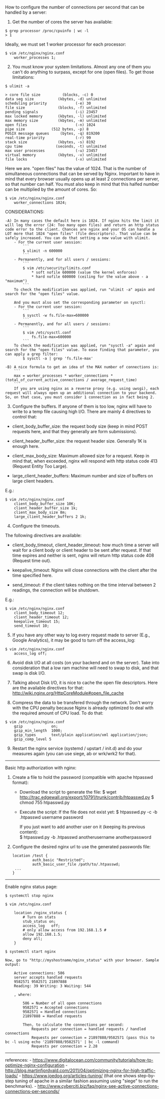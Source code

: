 How to configure the number of connections per second that can be handled by a server:

1) Get the number of cores the server has available:

```
$ grep processor /proc/cpuinfo | wc -l
> 1
```

Ideally, we must set 1 worker processor for each processor:

```
$ vim /etc/nginx/nginx.conf
    worker_processes 1;
```

2) You must know your system limitations. Almost any one of them you can't do anything to surpass, except for one (open files). To get those limitations:

```
$ ulimit -a

> core file size          (blocks, -c) 0
data seg size           (kbytes, -d) unlimited
scheduling priority             (-e) 30
file size               (blocks, -f) unlimited
pending signals                 (-i) 23457
max locked memory       (kbytes, -l) unlimited
max memory size         (kbytes, -m) unlimited
open files                      (-n) 1024
pipe size            (512 bytes, -p) 8
POSIX message queues     (bytes, -q) 819200
real-time priority              (-r) 99
stack size              (kbytes, -s) 8192
cpu time               (seconds, -t) unlimited
max user processes              (-u) 23457
virtual memory          (kbytes, -v) unlimited
file locks                      (-x) unlimited
```

Here we are. "open files" has the value of 1024. That is the number of simultaneous connections that can be served by Nginx. Important to have in mind that every browser usually opens up at least 2 connections per server, so that number can half. You must also keep in mind that this halfed number can be multiplied by the amount of cores. So:

```
$ vim /etc/nginx/nginx.conf
    worker_connections 1024;
```

CONSIDERATIONS:

    -A) In many cases the default here is 1024. If nginx hits the limit it will log the error (24: Too many open files) and return an http status code error to the client. Chances are nginx and your OS can handle a LOT more that 1024 "open files" (file descriptors). That value can be safely increased. You can do that setting a new value with ulimit.
        - For the current user session:
            ```
            $ ulimit -n 600000
            ```
        - Permanently, and for all users / sessions:
            ```
            $ vim /etc/security/limits.conf
                * soft nofile 600000 (value the kernel enforces)
                * hard nofile 600000 (ceiling for the value above - a "maximum")
            ```
        To check the modification was applied, run "ulimit -a" again and search for the "open files" value.

        And you must also set the corresponding parameter on sysctl:
        - For the current user session:
            ```
            $ sysctl -w fs.file-max=600000
            ```
        - Permanently, and for all users / sessions:
            ```
            $ vim /etc/sysctl.conf
                fs.file-max=600000
            ```
        To check the modification was applied, run "sysctl -a" again and search for the "open files" value. To ease finding that parameter, you can apply a grep filter:
            $ sysctl -a | grep 'fs.file-max'

    -B) A nice formula to get an idea of the MAX number of connections is:
        ```
        max = worker_processes * worker_connections * (total_of_current_active_connections / average_request_time)
        ```
        If you are using nginx as a reverse proxy (e.g. using uwsgi), each request will always open up an additional connection to your backend. So, on that case, you must consider 1 connection as in fact being 2.


3) Configure the buffers. If anyone of them is too low, nginx will have to write to a temp file causing high I/O. There are mainly 4 directives to control that:

- client_body_buffer_size: the request body size (keep in mind POST requests here, and that they generally are form submissions).

- client_header_buffer_size: the request header size. Generally 1K is enough here.

- client_max_body_size: Maximum allowed size for a request. Keep in mind that, when exceeded, nginx will respond with http status code 413 (Request Entity Too Large).

- large_client_header_buffers: Maximum number and size of buffers on large client headers.

E.g.:

```
$ vim /etc/nginx/nginx.conf
    client_body_buffer_size 10K;
    client_header_buffer_size 1k;
    client_max_body_size 8m;
    large_client_header_buffers 2 1k;
```

4) Configure the timeouts.

The following directives are available:

- client_body_timeout, client_header_timeout: how much time a server will wait for a client body or client header to be sent after request. If that time expires and neither is sent, nginx will return http status code 408 (Request time out).

- keepalive_timeout: Nginx will close connections with the client after the time specified here.

- send_timeout: if the client takes nothing on the time interval between 2 readings, the connection will be shutdown.

E.g.:

```
$ vim /etc/nginx/nginx.conf
    client_body_timeout 12;
    client_header_timeout 12;
    keepalive_timeout 15;
    send_timeout 10;
```

5) If you have any other way to log every request made to server (E.g., Google Analytics), it may be good to turn off the access_log:

```
$ vim /etc/nginx/nginx.conf
    access_log off;
```

6) Avoid disk I/O at all costs (on your backend and on the server). Take into consideration that a low ram machine will need to swap to disk, and that swap is disk I/O.


7) Talking about Disk I/O, it is nice to cache the open file descriptors. Here are the available directives for that: http://wiki.nginx.org/HttpCoreModule#open_file_cache

8) Compress the data to be transfered through the network. Don't worry with the CPU penalty because Nginx is already optimized to deal with the required amount of CPU load. To do that:

```
$ vim /etc/nginx/nginx.conf
    gzip             on;
    gzip_min_length  1000;
    gzip_types       text/plain application/xml application/json;
    gzip_comp_level 5
```

9) Restart the nginx service (systemd / upstart / init.d) and do your measures again (you can use siege, ab or wrk/wrk2 for that).



---

Basic http authorization with nginx:

1) Create a file to hold the password (compatible with apache htpasswd format):

	- Download the script to generate the file:
		$ wget http://trac.edgewall.org/export/10791/trunk/contrib/htpasswd.py
		$ chmod 755 htpasswd.py
	- Execute the script: 
		If the file does not exist yet:
		$ htpasswd.py -c -b .htpasswd username password

		If you just want to add another user on it (keeping its previous content):	
		$ htpasswd.py -b .htpasswd anotherusername anotherpassword

2) Configure the desired nginx url to use the generated passwords file:

       location /test {
                auth_basic "Restricted";
                auth_basic_user_file /path/to/.htpasswd;
		...
       }

---

Enable nginx status page:

	$ systemctl stop nginx

	$ vim /etc/nginx.conf

		location /nginx_status {
			# Turn on stats
			stub_status on;
			access_log   off;
			# only allow access from 192.168.1.5 #
			allow 192.168.1.5;
			deny all;
		}

	$ systemctl start nginx 

	Now, go to "http://myshostname/nginx_status" with your browser. Sample output:

		Active connections: 586
		server accepts handled requests
		9582571 9582571 21897888
		Reading: 39 Writing: 3 Waiting: 544

		, where:
		
			586 = Number of all open connections
			9582571 = Accepted connections
			9582571 = Handled connections
			21897888 = Handled requests

			Then, to calculate the connections per second:
				Requests per connection = handled requests / handled connections
				Requests per connection = 21897888/9582571 (pass this to bc -l using echo '21897888/9582571' | bc -l command)
				Requests per connection = 2.28
		

---
references:
    - https://www.digitalocean.com/community/tutorials/how-to-optimize-nginx-configuration
    - http://blog.martinfjordvald.com/2011/04/optimizing-nginx-for-high-traffic-loads/
    - https://www.joedog.org/articles-tuning/ (that one shows step-by-step tuning of apache in a similar fashion assuming using "siege" to run the benchmarks).
    - http://www.cyberciti.biz/faq/nginx-see-active-connections-connections-per-seconds/
